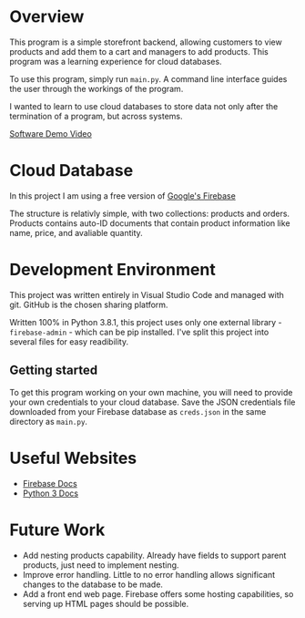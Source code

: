 # Overview

This program is a simple storefront backend, allowing customers to view products and add them to a cart and managers to add products. This program was a learning experience for cloud databases.

To use this program, simply run `main.py`. A command line interface guides the user through the workings of the program.

I wanted to learn to use cloud databases to store data not only after the termination of a program, but across systems.

[Software Demo Video](http://youtube.link.goes.here)

# Cloud Database

In this project I am using a free version of [Google's Firebase](firebase.google.com)

The structure is relativly simple, with two collections: products and orders. Products contains auto-ID documents that contain product information like name, price, and avaliable quantity.

# Development Environment

This project was written entirely in Visual Studio Code and managed with git. GitHub is the chosen sharing platform.

Written 100% in Python 3.8.1, this project uses only one external library - `firebase-admin` - which can be pip installed. I've split this project into several files for easy readibility.

## Getting started

To get this program working on your own machine, you will need to provide your own credentials to your cloud database. Save the JSON credentials file downloaded from your Firebase database as `creds.json` in the same directory as `main.py`.

# Useful Websites

* [Firebase Docs](https://firebase.google.com/docs/guides)
* [Python 3 Docs](https://docs.python.org/3/)

# Future Work

* Add nesting products capability. Already have fields to support parent products, just need to implement nesting.
* Improve error handling. Little to no error handling allows significant changes to the database to be made.
* Add a front end web page. Firebase offers some hosting capabilities, so serving up HTML pages should be possible.